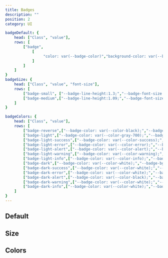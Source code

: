 ```yaml
---
title: Badges
description: ""
position: 2
category: UI

badgeDefault: {
	head: ["Class", "value"],
	rows: [
		["badge",
			[
				 "color: var(--badge-color)","background-color: var(--badge-bg)","font-size: var(--badge-font-size)","font-weight: var(--badge-font-weight)","line-height: var(--badge-line-height)","letter-spacing: var(--badge-letter-spacing)","text-transform: var(--badge-text-transform)","padding: var(--badge-padding-x) var(--badge-padding-y)","border-radius: var(--badge-border-radius)","text-decoration: var(--badge-text-decoration)"
			]
		]
	]
}
badgeSize: {
	head: ["Class", "value", "font-size"],
	rows: [
		["badge-small", ["--badge-line-height:1.3;","--badge-font-size:var(--overline-small);"],"9px"],
		["badge-medium",["--badge-line-height:1.09;","--badge-font-size:var(--overline-big);"],"11px"]
	]
}

badgeColors: {
	head: ["Class", "value"],
	rows: [
		["badge-reverse",["--badge-color: var(--color-black);","--badge-bg: var(--color-white);"]],
		["badge-light",["--badge-color: var(--color-gray-700);","--badge-bg: var(--color-gray-300);"]],
		["badge-light-success",["--badge-color: var(--color-success);","--badge-bg: var(--color-success-light);"]],
		["badge-light-error",["--badge-color: var(--color-error);","--badge-bg: var(--color-error-light);"]],
		["badge-light-alert",["--badge-color: var(--color-alert);","--badge-bg: var(--color-alert-light);"]],
		["badge-light-warning",["--badge-color: var(--color-warning);","--badge-bg: var(--color-warning-light);"]],
		["badge-light-info",["--badge-color: var(--color-info);","--badge-bg: var(--color-info-light);"]],
		["badge-dark",["--badge-color: var(--color-white);","--badge-bg: var(--color-gray-700);"]],
		["badge-dark-success",["--badge-color: var(--color-white);","--badge-bg: var(--color-success);"]],
		["badge-dark-error",["--badge-color: var(--color-white);","--badge-bg: var(--color-error);"]],
		["badge-dark-alert",["--badge-color: var(--color-black);","--badge-bg: var(--color-alert);"]],
		["badge-dark-warning",["--badge-color: var(--color-white);","--badge-bg: var(--color-warning);"]],
		["badge-dark-info",["--badge-color: var(--color-white);","--badge-bg: var(--color-info);"]],
	]
}
---
```


## Default

<c-table pn="badgeDefault"></c-table>

## Size

<c-table pn="badgeSize"></c-table>

## Colors

<c-table pn="badgeColors"></c-table>
